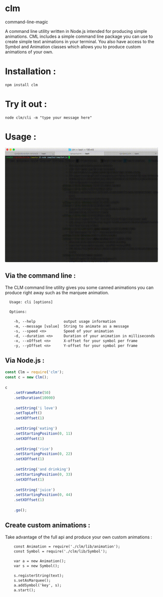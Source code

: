 # clm
command-line-magic

A command line utility written in Node.js intended for producing simple animations. CML includes a simple command line package you can use to create simple text animations in your terminal. You also have access to the Symbol and Animation classes which allows you to produce custom animations of your own. 	

# Installation :

```
npm install clm
```

# Try it out :

```
node clm/cli -m "type your message here"
```

# Usage :

![sample video](images/clm-video.gif)


## Via the command line : 

The CLM command line utility gives you some canned animations you can produce right away such as the marquee animation. 

```
  Usage: cli [options]

  Options:

    -h, --help             output usage information
    -m, --message [value]  String to animate as a message
    -s, --speed <n>        Speed of your animation
    -d, --duration <n>     Duration of your animation in milliseconds
    -x, --xOffset <n>      X-offset for your symbol per frame
    -y, --yOffset <n>      Y-offset for your symbol per frame
```

## Via Node.js : 

```javascript
const Clm = require('clm');
const c = new Clm();

c
    .setFrameRate(50)
    .setDuration(10000)

    .setString('i love')
    .setTopLeft()
    .setXOffset(1)

    .setString('eating')
    .setStartingPosition(0, 11)
    .setXOffset(1)

    .setString('rice')
    .setStartingPosition(0, 22)
    .setXOffset(1)

    .setString('and drinking')
    .setStartingPosition(0, 33)
    .setXOffset(1)

    .setString('juice')
    .setStartingPosition(0, 44)
    .setXOffset(1)

    .go();
```


## Create custom animations : 

Take advantage of the full api and produce your own custom animations :

```
	const Animation = require('./clm/lib/animation');
	const Symbol = require('./clm/lib/Symbol');

    var a = new Animation();
    var s = new Symbol();

    s.registerString(text);
    s.setAsMarquee();
    a.addSymbol('key', s);
    a.start();
```



